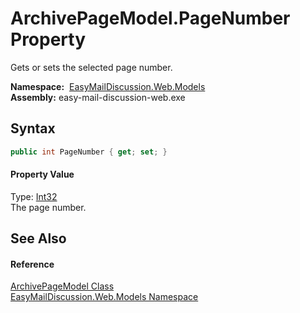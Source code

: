 ArchivePageModel.PageNumber Property
====================================
Gets or sets the selected page number.

  **Namespace:**  [EasyMailDiscussion.Web.Models][1]  
  **Assembly:** easy-mail-discussion-web.exe

Syntax
------

```csharp
public int PageNumber { get; set; }
```

#### Property Value
Type: [Int32][2]  
 The page number. 

See Also
--------

#### Reference
[ArchivePageModel Class][3]  
[EasyMailDiscussion.Web.Models Namespace][1]  

[1]: ../README.md
[2]: https://docs.microsoft.com/dotnet/api/system.int32
[3]: README.md